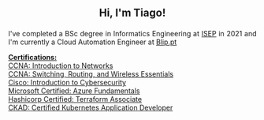 ## **<p align="center"> Hi, I'm Tiago!**

<p align="justify"> I've completed a BSc degree in Informatics Engineering at <a href="https://www.isep.ipp.pt/Course/Course/87">ISEP</a> in 2021 and I'm currently a Cloud Automation Engineer at <a href="https://www.blip.pt/">Blip.pt</p>

<p align="left">
  <b>Certifications: </b><br>
  <a href="https://www.credly.com/badges/a99dd594-f63a-455f-ba32-68c940975b89">CCNA: Introduction to Networks <br>
  <a href="https://www.credly.com/badges/3c057f01-7874-4d2f-8b40-b04f51614bbb">CCNA: Switching, Routing, and Wireless Essentials</a> <br>
  <a href="https://www.credly.com/badges/23d4b6ce-9513-447e-bd71-afebb8ffbf1b">Cisco: Introduction to Cybersecurity</a> <br>
  <a href="https://www.credly.com/badges/51df031a-cfcb-4324-b973-ee26209569ad">Microsoft Certified: Azure Fundamentals</a> <br>
  <a href="https://www.credly.com/badges/0dda60e1-1eee-47be-a788-776482f6e994">Hashicorp Certified: Terraform Associate</a> <br>
  <a href="https://www.credly.com/badges/65ba854c-eeae-4b27-9b44-e649295cd6fa">CKAD: Certified Kubernetes Application Developer</a> <br>
  <br><br>
</p>
